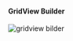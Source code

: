 #### GridView Builder
![gridview bilder](https://user-images.githubusercontent.com/69578414/134795648-e5259c15-ed5f-47df-b826-eccfc9d364de.PNG)
